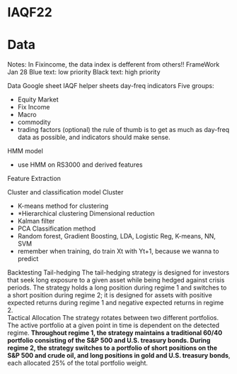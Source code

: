 # IAQF22
# Data
Notes: 
In Fixincome, the data index is defferent from others!!
FrameWork
Jan 28
Blue text: low priority
Black text: high priority

Data
Google sheet
IAQF helper sheets
day-freq indicators
Five groups:
- Equity Market
- Fix Income
- Macro
- commodity
- trading factors (optional)
the rule of thumb is to get as much as day-freq data as possible, and indicators should make sense.

HMM model
- use HMM on RS3000 and derived features

Feature Extraction


Cluster and classification model
Cluster
- K-means method for clustering
- *Hierarchical clustering
Dimensional reduction
- Kalman filter
- PCA
Classification method
- Random forest, Gradient Boosting, LDA, Logistic Reg, K-means, NN, SVM
- remember when training, do train Xt with Yt+1, because we wanna to predict

Backtesting
Tail-hedging
The tail-hedging strategy is designed for investors that seek long exposure to a given asset while being hedged against crisis periods. The strategy holds a long position during regime 1 and switches to a short position during regime 2; it is designed for assets with positive expected returns during regime 1 and negative expected returns in regime 2.   
Tactical Allocation
The strategy rotates between two different portfolios. The active portfolio at a given point in time is dependent on the detected regime. **Throughout regime 1, the strategy maintains a traditional 60/40 portfolio consisting of the S&P 500 and U.S. treasury bonds. During regime 2, the strategy switches to a portfolio of short positions on the S&P 500 and crude oil, and long positions in gold and U.S. treasury bonds**, each allocated 25% of the total portfolio weight.
